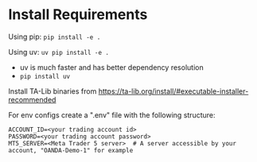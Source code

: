 # Install Requirements
Using pip:
`
pip install -e .
`

Using uv:
`
uv pip install -e .
`

- uv is much faster and has better dependency resolution
- `pip install uv`

Install TA-Lib binaries from https://ta-lib.org/install/#executable-installer-recommended

For env configs create a ".env" file with the following structure:
```
ACCOUNT_ID=<your trading account id>
PASSWORD=<your trading account password>
MT5_SERVER=<Meta Trader 5 server>  # A server accessible by your account, "OANDA-Demo-1" for example
```